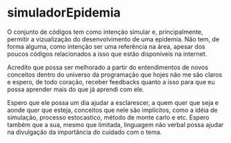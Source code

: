 # simuladorEpidemia

O conjunto de códigos tem como intenção simular e, principalmente, permitir a vizualização do desenvolvimento de uma epidemia.
Não tem, de forma alguma, como intenção ser uma referência na área, apesar dos poucos códigos relacionados a isso que estão disponíveis na internet. 

Acredito que possa ser melhorado a partir do entendimentos de novos conceitos dentro do universo da programação que hojes não me são claros e espero, de todo coração, 
receber feedbacks quanto a isso para que eu possa aprender mais do que já aprendi com ele. 

Espero que ele possa um dia ajudar a esclarescer, a quem quer que seja e aonde quer que esteja, conceitos que nele são implícitos, como a idéia de simulação, processo estocastico, 
método de monte carlo e etc. Espero também que a sua, mesmo que limitada, linguagem não verbal possa ajudar na divulgação da importância do cuidado com o tema.

